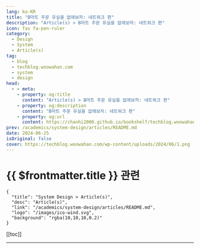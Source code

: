 ```yaml
---
lang: ko-KR
title: "B마트 주문 유실을 없애보자: 네트워크 편"
description: "Article(s) > B마트 주문 유실을 없애보자: 네트워크 편"
icon: fas fa-pen-ruler
category: 
  - Design
  - System
  - Article(s)
tag: 
  - blog
  - techblog.woowahan.com
  - system
  - design
head:
  - - meta:
    - property: og:title
      content: "Article(s) > B마트 주문 유실을 없애보자: 네트워크 편"
    - property: og:description
      content: "B마트 주문 유실을 없애보자: 네트워크 편"
    - property: og:url
      content: https://chanhi2000.github.io/bookshelf/techblog.woowahan.com/17911.html
prev: /academics/system-design/articles/README.md
date: 2024-06-25
isOriginal: false
cover: https://techblog.woowahan.com/wp-content/uploads/2024/06/1.png
---
```


# {{ $frontmatter.title }} 관련

```component VPCard
{
  "title": "System Design > Article(s)",
  "desc": "Article(s)",
  "link": "/academics/system-design/articles/README.md",
  "logo": "/images/ico-wind.svg",
  "background": "rgba(10,10,10,0.2)"
}
```

[[toc]]

---

<SiteInfo
  name="B마트 주문 유실을 없애보자: 네트워크 편 | 우아한형제들 기술블로그"
  desc="B마트 주문 유실을 없애보자: 네트워크 편"
  url="https://techblog.woowahan.com/17911/"
  logo="https://techblog.woowahan.com/wp-content/uploads/2020/08/favicon.ico"
  preview="https://techblog.woowahan.com/wp-content/uploads/2024/06/1.png"/>

<!-- TODO: 작성 -->
